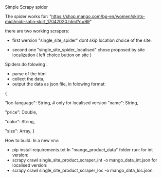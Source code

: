 Simple Scrapy spider

The spider works for:
"https://shop.mango.com/bg-en/women/skirts-midi/midi-satin-skirt_17042020.html?c=99"

there are two working scrapers:
- first wersion "single_site_spider" dont skip location choice of the site.

- second one "single_site_spider_localised" chose proposed by site localization ( left choice button on site )

Spiders do folowing :
- parse of the html
- collect the data,
- output the data as json file, in folowing format:

{

"loc-language": String,      # only for localised version
"name": String,

"price": Double,

"color": String,

"size": Array,
}

How to build:
In a new vnv:
- pip install requirements.txt
In  "mango_product_data" folder run:
for int version:
-  scrapy crawl single_site_product_scraper_int -o mango_data_int.json
for localised version:
- scrapy crawl single_site_product_scraper_loc -o mango_data_loc.json
